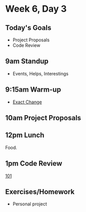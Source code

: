 # Week 6, Day 3

## Today's Goals

- Project Proposals
- Code Review

## 9am Standup

- Events, Helps, Interestings

## 9:15am Warm-up

- [Exact Change](https://github.com/gSchool/g11-course-curriculum/blob/master/resources/practice/03_exactchange.js)

## 10am Project Proposals

## 12pm Lunch

Food.

## 1pm Code Review

[101](https://github.com/gSchool/g11-course-curriculum/blob/master/resources/code-review.md)

## Exercises/Homework

- Personal project
